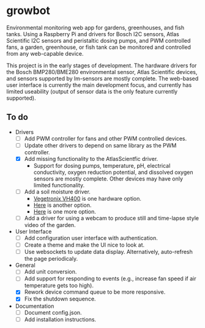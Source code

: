 # growbot
Environmental monitoring web app for gardens, greenhouses, and fish tanks. Using a
Raspberry Pi and drivers for Bosch I2C sensors, Atlas Scientific I2C sensors and
peristaltic dosing pumps, and PWM controlled fans, a garden, greenhouse, or fish
tank can be monitored and controlled from any web-capable device.

This project is in the early stages of development. The hardware drivers for the
Bosch BMP280/BME280 environmental sensor, Atlas Scientific devices, and sensors
supported by lm-sensors are mostly complete. The web-based user interface is
currently the main development focus, and currently has limited useability (output
of sensor data is the only feature currently supported).

## To do
* Drivers
    - [ ] Add PWM controller for fans and other PWM controlled devices.
    - [ ] Update other drivers to depend on same library as the PWM controller.
    - [X] Add missing functionality to the AtlasScientfic driver.
        * Support for dosing pumps, temperature, pH, electrical conductivity,
          oxygen reduction potential, and dissolved oxygen sensors are mostly
          complete. Other devices may have only limited functionality.
    - [ ] Add a soil moisture driver.
        * [Vegetronix VH400](https://www.vegetronix.com/Products/VH400/) is one
          hardware option.
        * [Here](https://www.instructables.com/Soil-Moisture-Sensor-Raspberry-Pi/)
          is another option.
        * [Here](https://www.adafruit.com/product/4026) is one more option.
    - [ ] Add a driver for using a webcam to produce still and time-lapse style
          video of the garden.
* User Interface
    - [ ] Add configuration user interface with authentication.
    - [ ] Create a theme and make the UI nice to look at.
    - [ ] Use websockets to update data display. Alternatively, auto-refresh the
          page periodicaly.
* General
    - [ ] Add unit conversion.
    - [ ] Add support for responding to events (e.g., increase fan speed if air
      temperature gets too high).
    - [X] Rework device command queue to be more responsive.
    - [X] Fix the shutdown sequence.
* Documentation
    - [ ] Document config.json.
    - [ ] Add installation instructions.
